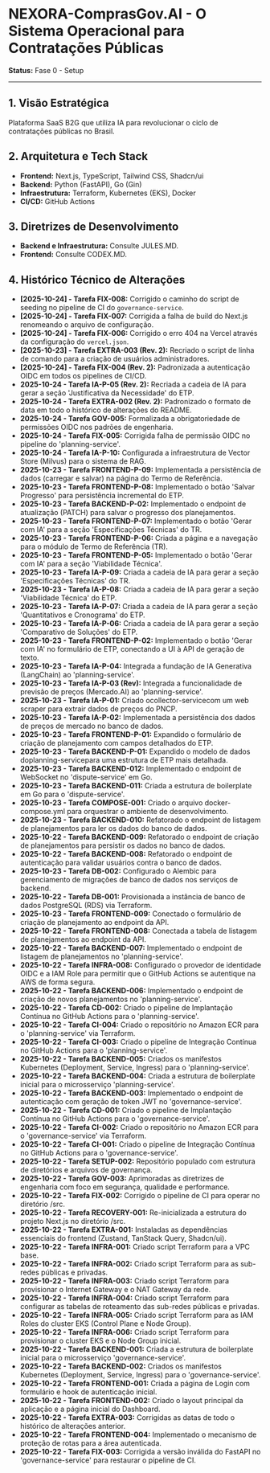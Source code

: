 # NEXORA-ComprasGov.AI - O Sistema Operacional para Contratações Públicas

**Status:** Fase 0 - Setup

---

## 1. Visão Estratégica
Plataforma SaaS B2G que utiliza IA para revolucionar o ciclo de contratações públicas no Brasil.

## 2. Arquitetura e Tech Stack
* **Frontend:** Next.js, TypeScript, Tailwind CSS, Shadcn/ui
* **Backend:** Python (FastAPI), Go (Gin)
* **Infraestrutura:** Terraform, Kubernetes (EKS), Docker
* **CI/CD:** GitHub Actions

## 3. Diretrizes de Desenvolvimento
* **Backend e Infraestrutura:** Consulte JULES.MD.
* **Frontend:** Consulte CODEX.MD.

## 4. Histórico Técnico de Alterações
* **[2025-10-24] - Tarefa FIX-008:** Corrigido o caminho do script de seeding no pipeline de CI do `governance-service`.
* **[2025-10-24] - Tarefa FIX-007:** Corrigida a falha de build do Next.js renomeando o arquivo de configuração.
* **[2025-10-24] - Tarefa FIX-006:** Corrigido o erro 404 na Vercel através da configuração do `vercel.json`.
* **[2025-10-23] - Tarefa EXTRA-003 (Rev. 2):** Recriado o script de linha de comando para a criação de usuários administradores.
* **[2025-10-24] - Tarefa FIX-004 (Rev. 2):** Padronizada a autenticação OIDC em todos os pipelines de CI/CD.
* **2025-10-24 - Tarefa IA-P-05 (Rev. 2):** Recriada a cadeia de IA para gerar a seção 'Justificativa da Necessidade' do ETP.
* **2025-10-24 - Tarefa EXTRA-002 (Rev. 2):** Padronizado o formato de data em todo o histórico de alterações do README.
* **2025-10-24 - Tarefa GOV-005:** Formalizada a obrigatoriedade de permissões OIDC nos padrões de engenharia.
* **2025-10-24 - Tarefa FIX-005:** Corrigida falha de permissão OIDC no pipeline do 'planning-service'.
* **2025-10-24 - Tarefa IA-P-10:** Configurada a infraestrutura de Vector Store (Milvus) para o sistema de RAG.
* **2025-10-23 - Tarefa FRONTEND-P-09:** Implementada a persistência de dados (carregar e salvar) na página do Termo de Referência.
* **2025-10-23 - Tarefa FRONTEND-P-08:** Implementado o botão 'Salvar Progresso' para persistência incremental do ETP.
* **2025-10-23 - Tarefa BACKEND-P-02:** Implementado o endpoint de atualização (PATCH) para salvar o progresso dos planejamentos.
* **2025-10-23 - Tarefa FRONTEND-P-07:** Implementado o botão 'Gerar com IA' para a seção 'Especificações Técnicas' do TR.
* **2025-10-23 - Tarefa FRONTEND-P-06:** Criada a página e a navegação para o módulo de Termo de Referência (TR).
* **2025-10-23 - Tarefa FRONTEND-P-05:** Implementado o botão 'Gerar com IA' para a seção 'Viabilidade Técnica'.
* **2025-10-23 - Tarefa IA-P-09:** Criada a cadeia de IA para gerar a seção 'Especificações Técnicas' do TR.
* **2025-10-23 - Tarefa IA-P-08:** Criada a cadeia de IA para gerar a seção 'Viabilidade Técnica' do ETP.
* **2025-10-23 - Tarefa IA-P-07:** Criada a cadeia de IA para gerar a seção 'Quantitativos e Cronograma' do ETP.
* **2025-10-23 - Tarefa IA-P-06:** Criada a cadeia de IA para gerar a seção 'Comparativo de Soluções' do ETP.
* **2025-10-23 - Tarefa FRONTEND-P-02:** Implementado o botão 'Gerar com IA' no formulário de ETP, conectando a UI à API de geração de texto.
* **2025-10-23 - Tarefa IA-P-04:** Integrada a fundação de IA Generativa (LangChain) ao 'planning-service'.
* **2025-10-23 - Tarefa IA-P-03 (Rev):** Integrada a funcionalidade de previsão de preços (Mercado.AI) ao 'planning-service'.
* **2025-10-23 - Tarefa IA-P-01:** Criado ocollector-servicecom um web scraper para extrair dados de preços do PNCP.
* **2025-10-23 - Tarefa IA-P-02:** Implementada a persistência dos dados de preços de mercado no banco de dados.
* **2025-10-23 - Tarefa FRONTEND-P-01:** Expandido o formulário de criação de planejamento com campos detalhados do ETP.
* **2025-10-23 - Tarefa BACKEND-P-01:** Expandido o modelo de dados doplanning-servicepara uma estrutura de ETP mais detalhada.
* **2025-10-23 - Tarefa BACKEND-012:** Implementado o endpoint de WebSocket no 'dispute-service' em Go.
* **2025-10-23 - Tarefa BACKEND-011:** Criada a estrutura de boilerplate em Go para o 'dispute-service'.
* **2025-10-23 - Tarefa COMPOSE-001:** Criado o arquivo docker-compose.yml para orquestrar o ambiente de desenvolvimento.
* **2025-10-23 - Tarefa BACKEND-010:** Refatorado o endpoint de listagem de planejamentos para ler os dados do banco de dados.
* **2025-10-22 - Tarefa BACKEND-009:** Refatorado o endpoint de criação de planejamentos para persistir os dados no banco de dados.
* **2025-10-22 - Tarefa BACKEND-008:** Refatorado o endpoint de autenticação para validar usuários contra o banco de dados.
* **2025-10-23 - Tarefa DB-002:** Configurado o Alembic para gerenciamento de migrações de banco de dados nos serviços de backend.
* **2025-10-22 - Tarefa DB-001:** Provisionada a instância de banco de dados PostgreSQL (RDS) via Terraform.
* **2025-10-23 - Tarefa FRONTEND-009:** Conectado o formulário de criação de planejamento ao endpoint da API.
* **2025-10-22 - Tarefa FRONTEND-008:** Conectada a tabela de listagem de planejamentos ao endpoint da API.
* **2025-10-22 - Tarefa BACKEND-007:** Implementado o endpoint de listagem de planejamentos no 'planning-service'.
* **2025-10-22 - Tarefa INFRA-008:** Configurado o provedor de identidade OIDC e a IAM Role para permitir que o GitHub Actions se autentique na AWS de forma segura.
* **2025-10-22 - Tarefa BACKEND-006:** Implementado o endpoint de criação de novos planejamentos no 'planning-service'.
* **2025-10-22 - Tarefa CD-002:** Criado o pipeline de Implantação Contínua no GitHub Actions para o 'planning-service'.
* **2025-10-22 - Tarefa CI-004:** Criado o repositório no Amazon ECR para o 'planning-service' via Terraform.
* **2025-10-22 - Tarefa CI-003:** Criado o pipeline de Integração Contínua no GitHub Actions para o 'planning-service'.
* **2025-10-22 - Tarefa BACKEND-005:** Criados os manifestos Kubernetes (Deployment, Service, Ingress) para o 'planning-service'.
* **2025-10-22 - Tarefa BACKEND-004:** Criada a estrutura de boilerplate inicial para o microsserviço 'planning-service'.
* **2025-10-22 - Tarefa BACKEND-003:** Implementado o endpoint de autenticação com geração de token JWT no 'governance-service'.
* **2025-10-22 - Tarefa CD-001:** Criado o pipeline de Implantação Contínua no GitHub Actions para o 'governance-service'.
* **2025-10-22 - Tarefa CI-002:** Criado o repositório no Amazon ECR para o 'governance-service' via Terraform.
* **2025-10-22 - Tarefa CI-001:** Criado o pipeline de Integração Contínua no GitHub Actions para o 'governance-service'.
* **2025-10-22 - Tarefa SETUP-002:** Repositório populado com estrutura de diretórios e arquivos de governança.
* **2025-10-22 - Tarefa GOV-003:** Aprimoradas as diretrizes de engenharia com foco em segurança, qualidade e performance.
* **2025-10-22 - Tarefa FIX-002:** Corrigido o pipeline de CI para operar no diretório /src.
* **2025-10-22 - Tarefa RECOVERY-001:** Re-inicializada a estrutura do projeto Next.js no diretório /src.
* **2025-10-22 - Tarefa EXTRA-001:** Instaladas as dependências essenciais do frontend (Zustand, TanStack Query, Shadcn/ui).
* **2025-10-22 - Tarefa INFRA-001:** Criado script Terraform para a VPC base.
* **2025-10-22 - Tarefa INFRA-002:** Criado script Terraform para as sub-redes públicas e privadas.
* **2025-10-22 - Tarefa INFRA-003:** Criado script Terraform para provisionar o Internet Gateway e o NAT Gateway da rede.
* **2025-10-22 - Tarefa INFRA-004:** Criado script Terraform para configurar as tabelas de roteamento das sub-redes públicas e privadas.
* **2025-10-22 - Tarefa INFRA-005:** Criado script Terraform para as IAM Roles do cluster EKS (Control Plane e Node Group).
* **2025-10-22 - Tarefa INFRA-006:** Criado script Terraform para provisionar o cluster EKS e o Node Group inicial.
* **2025-10-22 - Tarefa BACKEND-001:** Criada a estrutura de boilerplate inicial para o microsserviço 'governance-service'.
* **2025-10-22 - Tarefa BACKEND-002:** Criados os manifestos Kubernetes (Deployment, Service, Ingress) para o 'governance-service'.
* **2025-10-22 - Tarefa FRONTEND-001:** Criada a página de Login com formulário e hook de autenticação inicial.
* **2025-10-22 - Tarefa FRONTEND-002:** Criado o layout principal da aplicação e a página inicial do Dashboard.
* **2025-10-22 - Tarefa EXTRA-003:** Corrigidas as datas de todo o histórico de alterações anterior.
* **2025-10-22 - Tarefa FRONTEND-004:** Implementado o mecanismo de proteção de rotas para a área autenticada.
* **2025-10-22 - Tarefa FIX-003:** Corrigida a versão inválida do FastAPI no 'governance-service' para restaurar o pipeline de CI.
